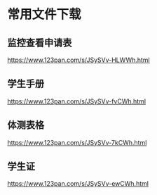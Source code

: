 # 常用文件下载

## 监控查看申请表

https://www.123pan.com/s/JSySVv-HLWWh.html

## 学生手册

https://www.123pan.com/s/JSySVv-fvCWh.html

## 体测表格

https://www.123pan.com/s/JSySVv-7kCWh.html

## 学生证

https://www.123pan.com/s/JSySVv-ewCWh.html
